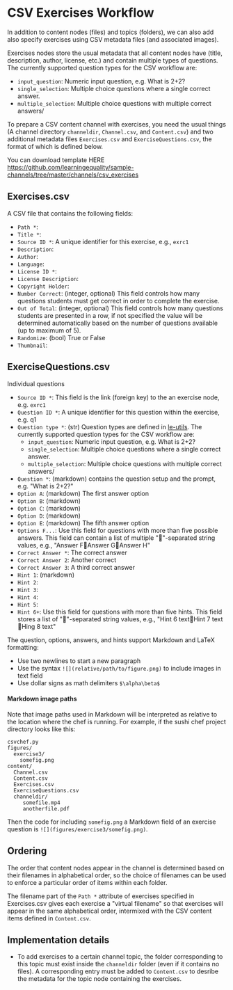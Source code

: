 CSV Exercises Workflow
======================
In addition to content nodes (files) and topics (folders), we can also add also
specify exercises using CSV metadata files (and associated images).

Exercises nodes store the usual metadata that all content nodes have (title,
description, author, license, etc.) and contain multiple types of questions.
The currently supported question types for the CSV workflow are:
  - `input_question`: Numeric input question, e.g. What is 2+2?
  - `single_selection`: Multiple choice questions where a single correct answer.
  - `multiple_selection`: Multiple choice questions with multiple correct answers/


To prepare a CSV content channel with exercises, you need the usual things
(A channel directory `channeldir`, `Channel.csv`, and `Content.csv`) and two
additional metadata files `Exercises.csv` and `ExerciseQuestions.csv`, the format
of which is defined below.

You can download template HERE
https://github.com/learningequality/sample-channels/tree/master/channels/csv_exercises



Exercises.csv
-------------
A CSV file that contains the following fields:

  - `Path *`:
  - `Title *`:
  - `Source ID *`: A unique identifier for this exercise, e.g., `exrc1`
  - `Description`:
  - `Author`:
  - `Language`:
  - `License ID *`:
  - `License Description`:
  - `Copyright Holder`:
  - `Number Correct`:  (integer, optional) This field controls how many questions
    students must get correct in order to complete the exercise.
  - `Out of Total`: (integer, optional) This field controls how many questions
    students are presented in a row, if not specified the value will be determined
    automatically based on the number of questions available (up to maximum of 5).
  - `Randomize`: (bool) True or False
  - `Thumbnail`:



ExerciseQuestions.csv
---------------------
Individual questions

  - `Source ID *`: This field is the link (foreign key) to the an exercise node, e.g. `exrc1`
  - `Question ID *`: A unique identifier for this question within the exercise, e.g. q1
  - `Question type *`: (str)  Question types are defined in
    [le-utils](https://github.com/learningequality/le-utils/blob/master/le_utils/constants/exercises.py#L34).
    The currently supported question types for the CSV workflow are:
      - `input_question`: Numeric input question, e.g. What is 2+2?
      - `single_selection`: Multiple choice questions where a single correct answer.
      - `multiple_selection`: Multiple choice questions with multiple correct answers/
  - `Question *`: (markdown) contains the question setup and the prompt, e.g. "What is 2+2?"
  - `Option A`: (markdown) The first answer option
  - `Option B`: (markdown)
  - `Option C`: (markdown)
  - `Option D`: (markdown)
  - `Option E`: (markdown) The fifth answer option
  - `Options F...`: Use this field for questions with more than five possible answers.
    This field can contain a list of multiple "🍣"-separated string values,
     e.g.,  "Answer F🍣Answer G🍣Answer H"
  - `Correct Answer *`: The correct answer
  - `Correct Answer 2`: Another correct
  - `Correct Answer 3`: A third correct answer
  - `Hint 1`: (markdown)
  - `Hint 2`:
  - `Hint 3`:
  - `Hint 4`:
  - `Hint 5`:
  - `Hint 6+`: Use this field for questions with more than five hints.
    This field stores a list of "🍣"-separated string values,
    e.g., "Hint 6 text🍣Hint 7 text🍣Hing 8 text"


The question, options, answers, and hints support Markdown and LaTeX formatting:
  - Use two newlines to start a new paragraph
  - Use the syntax `![](relative/path/to/figure.png)` to include images in text field
  - Use dollar signs as math delimiters `$\alpha\beta$`


#### Markdown image paths
Note that image paths used in Markdown will be interpreted as relative to the
location where the chef is running. For example, if the sushi chef project directory
looks like this:

    csvchef.py
    figures/
      exercise3/
        somefig.png
    content/
      Channel.csv
      Content.csv
      Exercises.csv
      ExerciseQuestions.csv
      channeldir/
         somefile.mp4
         anotherfile.pdf

Then the code for including `somefig.png` a Markdown field of an exercise question
is `![](figures/exercise3/somefig.png)`.



Ordering
--------
The order that content nodes appear in the channel is determined based on their
filenames in alphabetical order, so the choice of filenames can be used to enforce
a particular order of items within each folder.

The filename part of the `Path *` attribute of exercises specified in Exercises.csv
gives each exercise a "virtual filename" so that exercises will appear in the same
alphabetical order, intermixed with the CSV content items defined in `Content.csv`.




Implementation details
----------------------
  - To add exercises to a certain channel topic, the folder corresponding to this
    topic must exist inside the `channeldir` folder (even if it contains no files).
    A corresponding entry must be added to `Content.csv` to desribe the metadata
    for the topic node containing the exercises.
